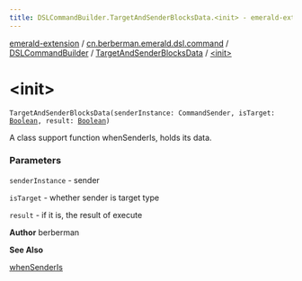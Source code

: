 ```yaml
---
title: DSLCommandBuilder.TargetAndSenderBlocksData.<init> - emerald-extension
---
```


[emerald-extension](../../../index.html) / [cn.berberman.emerald.dsl.command](../../index.html) / [DSLCommandBuilder](../index.html) / [TargetAndSenderBlocksData](index.html) / [&lt;init&gt;](.)

# &lt;init&gt;

`TargetAndSenderBlocksData(senderInstance: CommandSender, isTarget: `[`Boolean`](https://kotlinlang.org/api/latest/jvm/stdlib/kotlin/-boolean/index.html)`, result: `[`Boolean`](https://kotlinlang.org/api/latest/jvm/stdlib/kotlin/-boolean/index.html)`)`

A class support function whenSenderIs, holds its data.

### Parameters

`senderInstance` - sender

`isTarget` - whether sender is target type

`result` - if it is, the result of execute

**Author**
berberman

**See Also**

[whenSenderIs](../when-sender-is.html)

